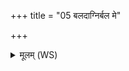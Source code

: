+++
title = "05 बलदाग्निर्बल मे"

+++
<details><summary>मूलम् (WS)</summary>

बलदाग्निर्बल मे दात् स्वाहा ॥ ५ ॥
</details>